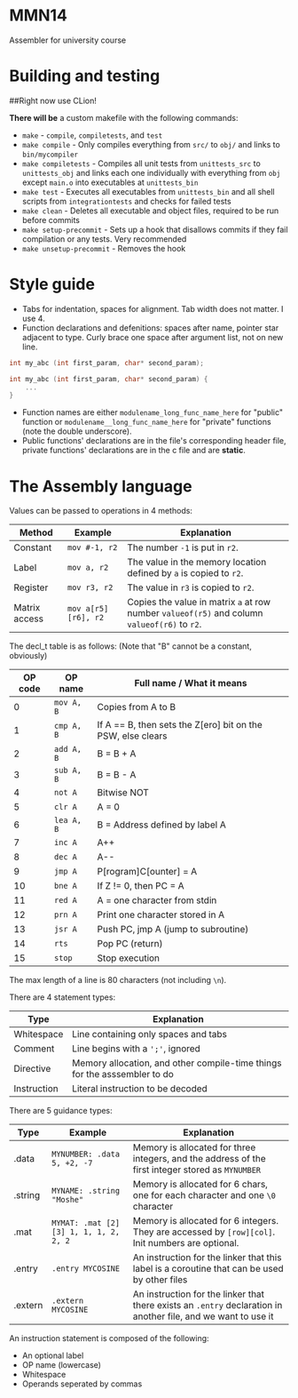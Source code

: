 # MMN14
Assembler for university course 

# Building and testing
##Right now use CLion!

**There will be** a custom makefile with the following commands:
* `make` - `compile`, `compiletests`, and `test`
* `make compile` - Only compiles everything from `src/` to `obj/` and links to `bin/mycompiler`
* `make compiletests` - Compiles all unit tests from `unittests_src` to `unittests_obj` and links each one individually with everything from `obj` except `main.o` into executables at `unittests_bin`
* `make test` - Executes all executables from `unittests_bin` and all shell scripts from `integrationtests` and checks for failed tests
* `make clean` - Deletes all executable and object files, required to be run before commits
* `make setup-precommit` - Sets up a hook that disallows commits if they fail compilation or any tests. Very recommended
* `make unsetup-precommit` - Removes the hook

# Style guide
* Tabs for indentation, spaces for alignment. Tab width does not matter. I use 4.
* Function declarations and defenitions: spaces after name, pointer star adjacent to type. Curly brace one space after argument list, not on new line.
```c
int my_abc (int first_param, char* second_param);

int my_abc (int first_param, char* second_param) {
    ...
}
```
* Function names are either `modulename_long_func_name_here` for "public" function or `modulename__long_func_name_here` for "private" functions (note the double underscore).
* Public functions' declarations are in the file's corresponding header file, private functions' declarations are in the c file and are **static**.

# The Assembly language
Values can be passed to operations in 4 methods:

| Method        | Example             | Explanation                                                                                  |
| ------------- | ------------------- | -------------------------------------------------------------------------------------------- |
| Constant      | `mov #-1, r2`       | The number `-1` is put in `r2`.                                                              |
| Label         | `mov a, r2`         | The value in the memory location defined by `a` is copied to `r2`.                           |
| Register      | `mov r3, r2`        | The value in `r3` is copied to `r2`.                                                         |
| Matrix access | `mov a[r5][r6], r2` | Copies the value in matrix `a` at row number `valueof(r5)` and column `valueof(r6)` to `r2`. |

The decl_t table is as follows: (Note that "B" cannot be a constant, obviously)

| OP code | OP name | Full name / What it means |
| --- | --- | --- |
| 0 | `mov A, B` | Copies from A to B |
| 1 | `cmp A, B` | If A == B, then sets the Z[ero] bit on the PSW, else clears |
| 2 | `add A, B` | B = B + A |
| 3 | `sub A, B` | B = B - A |
| 4 | `not A` | Bitwise NOT |
| 5 | `clr A` | A = 0 |
| 6 | `lea A, B` | B = Address defined by label A |
| 7 | `inc A` | A++ |
| 8 | `dec A` | A-- |
| 9 | `jmp A` | P[rogram]C[ounter] = A |
| 10 | `bne A` | If Z != 0, then PC = A |
| 11 | `red A` | A = one character from stdin |
| 12 | `prn A` | Print one character stored in A |
| 13 | `jsr A` | Push PC, jmp A (jump to subroutine) |
| 14 | `rts` | Pop PC (return) |
| 15 | `stop` | Stop execution |

The max length of a line is 80 characters (not including `\n`).

There are 4 statement types:

| Type        | Explanation                                                               |
| ----------- | ------------------------------------------------------------------------- |
| Whitespace  | Line containing only spaces and tabs                                      |
| Comment     | Line begins with a `';'`, ignored                                         |
| Directive   | Memory allocation, and other compile-time things for the asssembler to do |
| Instruction | Literal instruction to be decoded                                         |

There are 5 guidance types:

| Type    | Example                               | Explanation                                                                                                    |
| ------- | ------------------------------------- | -------------------------------------------------------------------------------------------------------------- |
| .data   | `MYNUMBER: .data 5, +2, -7`           | Memory is allocated for three integers, and the address of the first integer stored as `MYNUMBER`              |
| .string | `MYNAME: .string "Moshe"`             | Memory is allocated for 6 chars, one for each character and one `\0` character                                 |
| .mat    | `MYMAT: .mat [2][3] 1, 1, 1, 2, 2, 2` | Memory is allocated for 6 integers. They are accessed by `[row][col]`. Init numbers are optional.              |
| .entry  | `.entry MYCOSINE`                     | An instruction for the linker that this label is a coroutine that can be used by other files                   |
| .extern | `.extern MYCOSINE`                    | An instruction for the linker that there exists an `.entry` declaration in another file, and we want to use it |

An instruction statement is composed of the following:
* An optional label
* OP name (lowercase)
* Whitespace
* Operands seperated by commas


